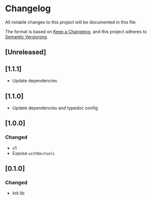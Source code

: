 # Changelog

All notable changes to this project will be documented in this file.

The format is based on [Keep a Changelog](https://keepachangelog.com/en/1.0.0/),
and this project adheres to [Semantic Versioning](https://semver.org/spec/v2.0.0.html).

## [Unreleased]

## [1.1.1]

-   Update dependencies

## [1.1.0]

-   Update dependencies and typedoc config

## [1.0.0]

### Changed

-   v1
-   Expose `withDevtools`

## [0.1.0]

### Changed

-   Init lib
